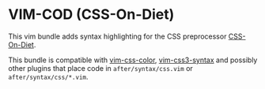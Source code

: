 # VIM-COD (CSS-On-Diet)

This vim bundle adds syntax highlighting for the CSS preprocessor [CSS-On-Diet](http://cssondiet.com).

This bundle is compatible with
[vim-css-color](https://github.com/skammer/vim-css-color),
[vim-css3-syntax](https://github.com/hail2u/vim-css3-syntax) and possibly other
plugins that place code in `after/syntax/css.vim` or `after/syntax/css/*.vim`.


